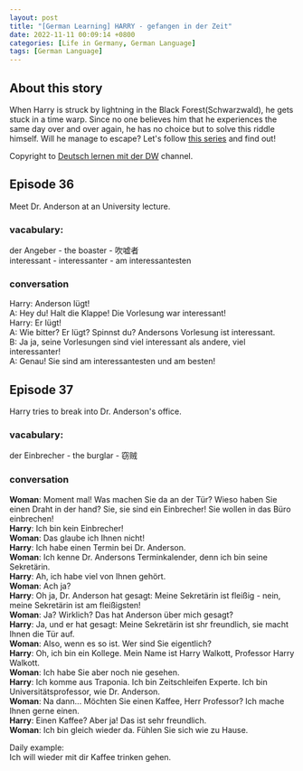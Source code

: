 ```yaml
---
layout: post
title: "[German Learning] HARRY - gefangen in der Zeit"
date: 2022-11-11 00:09:14 +0800
categories: [Life in Germany, German Language]
tags: [German Language]
---
```



## About this story
When Harry is struck by lightning in the Black Forest(Schwarzwald), he gets stuck in a time warp. Since no one believes him that he experiences the same day over and over again, he has no choice but to solve this riddle himself. Will he manage to escape? Let's follow [this series](https://www.youtube.com/watch?v=-wAZG4LWLWI&list=PLs7zUO7VPyJ6Ufol7Z4FfkCviaETvl3c8) and find out! <br />

Copyright to [Deutsch lernen mit der DW](https://www.youtube.com/user/dwlearngerman) channel.


## Episode 36
Meet Dr. Anderson at an University lecture.

### vacabulary:
der Angeber - the boaster - 吹嘘者 <br />
interessant - interessanter - am interessantesten <br />


### conversation
Harry: Anderson lügt! <br />
A: Hey du! Halt die Klappe! Die Vorlesung war interessant! <br />
Harry: Er lügt! <br />
A: Wie bitter? Er lügt? Spinnst du? Andersons Vorlesung ist interessant. <br />
B: Ja ja, seine Vorlesungen sind viel interessant als andere, viel interessanter! <br />
A: Genau! Sie sind am interessantesten und am besten! <br />




## Episode 37
Harry tries to break into Dr. Anderson's office.

### vacabulary:
der Einbrecher - the burglar - 窃贼 <br />

### conversation
__Woman__: Moment mal! Was machen Sie da an der Tür? Wieso haben Sie einen Draht in der hand? Sie, sie sind ein Einbrecher! Sie wollen in das Büro einbrechen! <br />
__Harry__: Ich bin kein Einbrecher! <br />
__Woman__: Das glaube ich Ihnen nicht! <br />
__Harry__: Ich habe einen Termin bei Dr. Anderson. <br />
__Woman__: Ich kenne Dr. Andersons Terminkalender, denn ich bin seine Sekretärin. <br />
__Harry__: Ah, ich habe viel von Ihnen gehört. <br />
__Woman__: Ach ja? <br />
__Harry__: Oh ja, Dr. Anderson hat gesagt: Meine Sekretärin ist fleißig - nein, meine Sekretärin ist am fleißigsten! <br />
__Woman__: Ja? Wirklich? Das hat Anderson über mich gesagt? <br />
__Harry__: Ja, und er hat gesagt: Meine Sekretärin ist shr freundlich, sie macht Ihnen die Tür auf. <br />
__Woman__: Also, wenn es so ist. Wer sind Sie eigentlich? <br />
__Harry__: Oh, ich bin ein Kollege. Mein Name ist Harry Walkott, Professor Harry Walkott. <br />
__Woman__: Ich habe Sie aber noch nie gesehen. <br />
__Harry__: Ich komme aus Traponia. Ich bin Zeitschleifen Experte. Ich bin Universitätsprofessor, wie Dr. Anderson. <br />
__Woman__: Na dann... Möchten Sie einen Kaffee, Herr Professor? Ich mache Ihnen gerne einen. <br />
__Harry__: Einen Kaffee? Aber ja! Das ist sehr freundlich.  <br />
__Woman__: Ich bin gleich wieder da. Fühlen Sie sich wie zu Hause. <br />

Daily example: <br />
Ich will wieder mit dir Kaffee trinken gehen. <br />
















